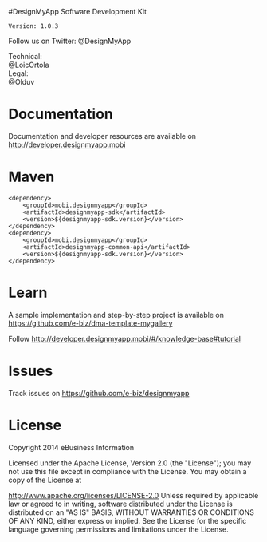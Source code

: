 #DesignMyApp Software Development Kit

`Version: 1.0.3`

Follow us on Twitter:
@DesignMyApp  

Technical:  
@LoicOrtola  
Legal:  
@Olduv  

# Documentation

Documentation and developer resources are available on
http://developer.designmyapp.mobi

# Maven
```
<dependency>
	<groupId>mobi.designmyapp</groupId>
	<artifactId>designmyapp-sdk</artifactId>
	<version>${designmyapp-sdk.version}</version>
</dependency>
<dependency>
	<groupId>mobi.designmyapp</groupId>
	<artifactId>designmyapp-common-api</artifactId>
	<version>${designmyapp-sdk.version}</version>
</dependency>
```

# Learn

A sample implementation and step-by-step project is available on  
https://github.com/e-biz/dma-template-mygallery

Follow http://developer.designmyapp.mobi/#/knowledge-base#tutorial

# Issues

Track issues on https://github.com/e-biz/designmyapp

# License

Copyright 2014 eBusiness Information

Licensed under the Apache License, Version 2.0 (the "License"); you may not use this file except in compliance with the License. You may obtain a copy of the License at

   http://www.apache.org/licenses/LICENSE-2.0
Unless required by applicable law or agreed to in writing, software distributed under the License is distributed on an "AS IS" BASIS, WITHOUT WARRANTIES OR CONDITIONS OF ANY KIND, either express or implied. See the License for the specific language governing permissions and limitations under the License.
